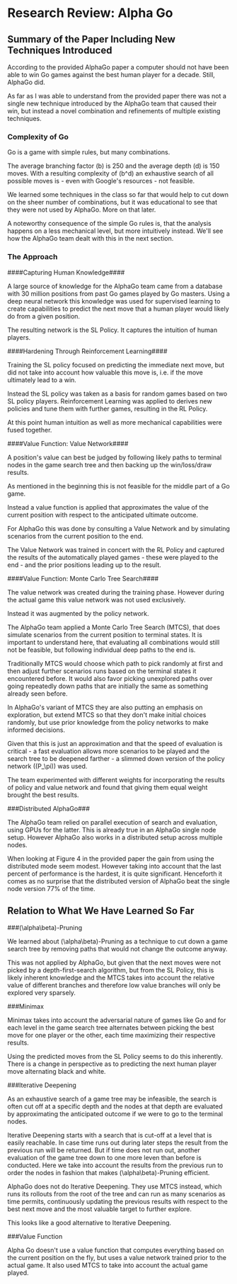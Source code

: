 # Research Review: Alpha Go
## Summary of the Paper Including New Techniques Introduced

According to the provided AlphaGo paper a computer should not have been able to win
Go games against the best human player for a decade. Still, AlphaGo did.

As far as I was able to understand from the provided paper there was not a
single new technique introduced by the AlphaGo team that caused their win, but
instead a novel combination and refinements of multiple existing techniques.

### Complexity of Go

Go is a game with simple rules, but many combinations.

The average branching
factor \(b\) is 250 and the average depth \(d\) is 150 moves. With a resulting
complexity of \(b^d\) an exhaustive search of all possible moves is - even with
Google's resources - not feasible.

We learned some techniques in the class so far that would help to cut down on
the sheer number of combinations, but it was educational to see that they were
not used by AlphaGo. More on that later.

A noteworthy consequence of the simple Go rules is, that the analysis happens on
a less mechanical level, but more intuitively instead. We'll see how the AlphaGo
team dealt with this in the next section.

### The Approach

####Capturing Human Knowledge####

A large source of knowledge for the AlphaGo team came from a database with 30
million positions from past Go games played by Go masters. Using a deep neural
network this knowledge was used for supervised learning to create capabilities
to predict the next move that a human player would likely do from a given
position.

The resulting network is the SL Policy. It captures the intuition of
human players.

####Hardening Through Reinforcement Learning####

Training the SL policy focused on predicting the immediate next move, but did
not take into account how valuable this move is, i.e. if the move ultimately
lead to a win.

Instead the SL policy was taken as a basis for random games based on two SL
policy players. Reinforcement Learning was applied to derives new policies and
tune them with further games, resulting in the RL Policy.

At this point human intuition as well as more mechanical capabilities were
fused together.

####Value Function: Value Network####

A position's value can best be judged by following likely paths to terminal
nodes in the game search tree and then backing up the win/loss/draw results.

As mentioned in the beginning this is not feasible for the middle part of a Go
game.

Instead a value function is applied that approximates the value of the current
position with respect to the anticipated ultimate outcome.

For AlphaGo this was done by consulting a Value Network and by simulating
scenarios from the current position to the end.

The Value Network was trained in concert with the RL Policy and captured the
results of the automatically played games - these were played to the end - and
the prior positions leading up to the result.

####Value Function: Monte Carlo Tree Search####

The value network was created during the training phase. However during the
actual game this value network was not used exclusively.

Instead it was augmented by the policy network.

The AlphaGo team applied a Monte Carlo Tree Search (MTCS), that does simulate
scenarios from the current position to terminal states. It is important to
understand here, that evaluating all combinations would still not be feasible,
but following individual deep paths to the end is.

Traditionally MTCS would choose which path to pick randomly at first and then
adjust further scenarios runs based on the terminal states it encountered
before. It would also favor picking unexplored paths over going repeatedly down
paths that are initially the same as something already seen before.

In AlphaGo's variant of MTCS they are also putting an emphasis on exploration,
but extend MTCS so that they don't make initial choices randomly, but use prior
knowledge from the policy networks to make informed decisions.

Given that this is just an approximation and that the speed of evaluation is
critical - a fast evaluation allows more scenarios to be played and
the search tree to be deepened farther - a slimmed down version of the policy
network (\(P_\pi\)) was used.

The team experimented with different weights for incorporating the results of policy
and value network and found that giving them equal weight brought the best
results.

###Distributed AlphaGo###

The AlphaGo team relied on parallel execution of search and evaluation, using
GPUs for the latter. This is already true in an AlphaGo single node setup.
However AlphaGo also works in a distributed setup across multiple nodes.

When looking at Figure 4 in the provided paper the gain from using the
distributed mode seem modest. However taking into account that the last percent
of performance is the hardest, it is quite significant.
Henceforth it comes as no surprise that the distributed version of AlphaGo
beat the single node version 77% of the time.


## Relation to What We Have Learned So Far

###\(\alpha\beta\)-Pruning

We learned about \(\alpha\beta\)-Pruning as a technique to cut down a game
search tree by removing paths that would not change the outcome anyway.

This was not applied by AlphaGo, but given that the next moves were not picked
by a depth-first-search algorithm, but from the SL Policy, this is likely
inherent knowledge and the MTCS takes into account the relative value of
different branches and therefore low value branches will only be explored very
sparsely.

###Minimax

Minimax takes into account the adversarial nature of games like Go and
for each level in the game search tree alternates between picking the best move
for one player or the other, each time maximizing their respective results.

Using the predicted moves from the SL Policy seems to do this inherently.
There is a change in perspective as to predicting the next human player move
alternating black and white.

###Iterative Deepening

As an exhaustive search of a game tree may be infeasible, the search is often
cut off at a specific depth and the nodes at that depth are evaluated by
approximating the anticipated outcome if we were to go to the terminal nodes.

Iterative Deepening starts with a search that is cut-off at a level that is
easily reachable.
In case time runs out during later steps the result from the previous run will
be returned. But if time does not run out, another evaluation of the game
tree down to one more leven than before is conducted. Here we take into account the results from
the previous run to order the nodes in fashion that makes
\(\alpha\beta\)-Pruning efficient.

AlphaGo does not do Iterative Deepening. They use MTCS instead, which runs its
rollouts from the root of the tree and can run as many scenarios as time
permits, continuously updating the previous results with respect to the best
next move and the most valuable target to further explore.

This looks like a good alternative to Iterative Deepening.

###Value Function

Alpha Go doesn't use a value function that computes everything based on the
current position on the fly, but uses a value network trained prior to the
actual game. It also used MTCS to take into account the actual game played.
